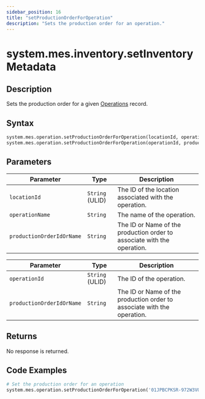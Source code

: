 ```yaml
---
sidebar_position: 16
title: "setProductionOrderForOperation"
description: "Sets the production order for an operation."
---
```


# system.mes.inventory.setInventoryMetadata

## Description

Sets the production order for a given [Operations](../../data-model/operation-model/operation) record.

## Syntax

```python
system.mes.operation.setProductionOrderForOperation(locationId, operationName, productionOrderIdOrName)
system.mes.operation.setProductionOrderForOperation(operationId, productionOrderIdOrName)
```

## Parameters

| Parameter               | Type            | Description                                                         |
| ----------------------- | --------------- | ------------------------------------------------------------------- |
| `locationId`            | `String` (ULID) | The ID of the location associated with the operation.               |
| `operationName`         | `String`        | The name of the operation.                                          |
| `productionOrderIdOrName` | `String`      | The ID or Name of the production order to associate with the operation. |

| Parameter               | Type            | Description                                                         |
| ----------------------- | --------------- | ------------------------------------------------------------------- |
| `operationId`           | `String` (ULID) | The ID of the operation.                                            |
| `productionOrderIdOrName` | `String`      | The ID or Name of the production order to associate with the operation. |

## Returns

No response is returned.

## Code Examples

```python
# Set the production order for an operation
system.mes.operation.setProductionOrderForOperation('01JPBCPKSR-972W3V0Y-H00NNSKQ', '01JPMTA7K3-E8EHA4MD-7C304P4Z')
```
